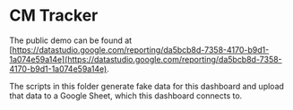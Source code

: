 # CM Tracker

The public demo can be found at [https://datastudio.google.com/reporting/da5bcb8d-7358-4170-b9d1-1a074e59a14e](https://datastudio.google.com/reporting/da5bcb8d-7358-4170-b9d1-1a074e59a14e).

The scripts in this folder generate fake data for this dashboard and upload that data to a Google Sheet, which this dashboard connects to.
